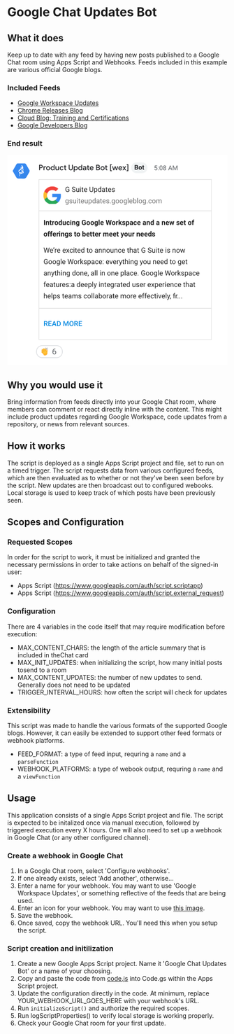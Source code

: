 # Google Chat Updates Bot

## What it does
Keep up to date with any feed by having new posts published to a Google Chat room using Apps Script and Webhooks. Feeds included in this example are various official Google blogs.

### Included Feeds
- [Google Workspace Updates](https://workspaceupdates.googleblog.com/)
- [Chrome Releases Blog](https://chromereleases.googleblog.com)
- [Cloud Blog: Training and Certifications](https://cloud.google.com/blog/topics/training-certifications)
- [Google Developers Blog](https://developers.googleblog.com/)

### End result
![Example post from the bot](examplepost.png)

## Why you would use it
Bring information from feeds directly into your Google Chat room, where members can comment or react directly inline with the content. This might include product updates regarding Google Workspace, code updates from a repository, or news from relevant sources.

## How it works
The script is deployed as a single Apps Script project and file, set to run on a timed trigger. The script requests data from various configured feeds, which are then evaluated as to whether or not they've been seen before by the script. New updates are then broadcast out to configured webooks. Local storage is used to keep track of which posts have been previously seen.

## Scopes and Configuration 

### Requested Scopes
In order for the script to work, it must be initialized and granted the necessary permissions in order to take actions on behalf of the signed-in user:
-   Apps Script (https://www.googleapis.com/auth/script.scriptapp)
-   Apps Script (https://www.googleapis.com/auth/script.external_request)

### Configuration
There are 4 variables in the code itself that may require modification before execution:
-   MAX_CONTENT_CHARS: the length of the article summary that is included in theChat card
-   MAX_INIT_UPDATES: when initializing the script, how many initial posts tosend to a room
-   MAX_CONTENT_UPDATES: the number of new updates to send. Generally does not need to be updated
-   TRIGGER_INTERVAL_HOURS: how often the script will check for updates

### Extensibility
This script was made to handle the various formats of the supported Google blogs. However, it can easily be extended to support other feed formats or webhook platforms. 
-   FEED_FORMAT: a type of feed input, requring a `name` and a `parseFunction`
-   WEBHOOK_PLATFORMS: a type of webook output, requring a `name` and a `viewFunction`

## Usage
This application consists of a single Apps Script project and file. The script is expected to be initalized once via manual execution, followed by triggered execution every X hours. One will also need to set up a webhook in Google Chat (or any other configured channel).

### Create a webhook in Google Chat
1. In a Google Chat room, select 'Configure webhooks'.
2. If one already exists, select 'Add another', otherwise...
3. Enter a name for your webhook. You may want to use 'Google Workspace Updates', or something reflective of the feeds that are being used.
4. Enter an icon for your webhook. You may want to use [this image](https://lh3.googleusercontent.com/proxy/Avi9GdfQQrgH3Iyy7f92yR4NElOpiq46VzMwnCWAFJRvj_GU_r2f2aUdKDNiQfchDKg50O2jj445ohIY_TuGoGyDGWVZVcedIMAwuM7eKX88ymDx40A=s88-c).
5. Save the webhook.
6. Once saved, copy the webhook URL. You'll need this when you setup the script.

### Script creation and initilization
1. Create a new Google Apps Script project. Name it 'Google Chat Updates Bot' or a name of your choosing.
2. Copy and paste the code from [code.js](code.js) into Code.gs within the Apps Script project.
3. Update the configuration directly in the code. At minimum, replace YOUR_WEBHOOK_URL_GOES_HERE with your webhook's URL.
4. Run `initializeScript()` and authorize the required scopes.
5. Run logScriptProperties() to verify local storage is working properly.
6. Check your Google Chat room for your first update.